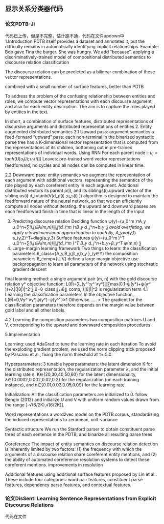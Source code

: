 
显示关系分类器代码
------
### 论文PDTB-Ji

  代码已上传，但是不完整，估计跑不通，代码在文件updown中  
  1.Introduction
  PDTB itself provides a dataset and annotates it, but the difficulty remains in automatically identifying implicit relationships.
  Example:
  Bob gave Tina the burger.
  She was hungry.
  We add “because”.
  applying a discriminatively-trained model of compositional distributed semantics to discourse relation classification
  
  The discourse relation can be predicted as a bilinear combination of these vector representations.
  
  combined with a small number of surface features, better than PDTB
  
  To address the problem of the confusing relationship between entities and roles, we compute vector representations with each discourse argument and also for each entity description. The aim is to capture the roles played by entities in the text.
  
  In short, a combination of surface features, distributed representations of discursive arguments and distributed representations of entities
  2. Entity augmented distributed semantics
  2.1 Upward pass: argument semantics
  a feed-forward “upward” pass: each non-terminal in the binarized syntactic parse tree has a K-dimensional vector representation that is computed from the representations of its children, bottoming out in pre-trained representations of individual words.
  Using RNN
  For each parent node i: $u_i=tanh⁡(U[u_l(i) ;u_r(i)  ])$
  Leaves: pre-trained word vector representations
  feedforward, no cycles and all nodes can be computed in linear time.
  
  2.2 Downward pass: entity semantics
  we augment the representation of each argument with additional vectors, representing the semantics of the role played by each coreferent entity in each argument.
  Additional distributed vectors
  its parent ρ(i), and its siblings(i).upward vector of the sibling us(i)
  d_i=tanh⁡(V[d_ρ(i) ;u_s(i)  ])
  algorithm is designed to maintain the feedforward nature of the neural network, so that we can efficiently compute all nodes without iterating. 
  the upward and downward passes are each feedforward
  finish in time that is linear in the length of the input
  
  3. Predicting discourse relation
  Deciding function
  ψ(y)=(u_0^m )ℸA_y u_0^n+∑_(i,j∈A(m,n))▒〖(d_i^m )ℸB_y d_j^n+b_y 〗
  avoid overfitting, we apply a lowdimensional approximation to each Ay,
  A_y=a_(y,1) a_(y,2)^T+diag(a_y,3)
  Surface features
  ψ(y)=(u_0^m )^T u_0^n+∑_(i,j∈A(m,n))▒〖(d_i^m )^T B_y d_j^n+b_y+β_y^T φ_(m,n) 〗
  4. Large-margin learning framework
  Two things to learn: 
  the classification parameters θ_class={A_y,B_y,β_y,b_y }_(y∈Y)
  the composition parameters θ_comp={U,V}
  define a large margin objective
  use backpropagation to learn all parameters of the network
  using stochastic gradient descent
  
  final learning method:
	a single argument pair (m, n) with the gold discourse relation y*
 	objective function: L(θ)=∑_(y^':y^'≠y*)▒〖max⁡(0,1-ψ(y*)+ψ(y^' ))+λ|(|θ|)|^2 〗,θ=θ_class 〖∪θ〗_comp,|(|θ|)|^2 is regularization term
  4.1 Learning the classification parameters
  In the objective function, L(θ)=0,∀y^'≠y*,ψ(y*)-ψ(y^' )≥1
  Otherwise…… <
  The gradient for the classification parameters therefore depends on the margin value between gold label and all other labels.
  
  4.2 Learning the composition parameters
  two composition matrices U and V, corresponding to the upward and downward composition procedures
  
  5.Implementation

Learning: used AdaGrad to tune the learning rate in each iteration
To avoid the exploding gradient problem, we used the norm clipping trick proposed by Pascanu et al., fixing the norm threshold at τ= 5.0.

Hyperparameters: 3 tunable hyperparameters: the latent dimension K for the distributed representation, the regularization parameter λ, and the initial learning rate η.
K∈{20,30,40,50,60} for the latent dimensionality, λ∈{0.0002,0.002,0.02,0.2} for the regularization (on each training instance), and η∈{0.01,0.03,0.05,0.09} for the learning rate.

Initialization: All the classification parameters are initialized to 0.
follow Bengio (2012) and initialize U and V with uniform random values drawn from the range [-√(6/2K),√(6/2K)].

Word representations
a word2vec model on the PDTB corpus, standardizing the induced representations to zeromean, unit-variance 

Syntactic structure
We run the Stanford parser to obtain constituent parse trees of each sentence in the PDTB, and binarize all resulting parse trees

Coreference
The impact of entity semantics on discourse relation detection is inherently limited by two factors: (1) the frequency with which the arguments of a discourse relation share coreferent entity mentions, and (2) the ability of automated coreference resolution systems to detect these coreferent mentions.
improvements in resolution

Additional features
using additional surface features proposed by Lin et al.. These include four categories: word pair features, constituent parse features, dependency parse features, and contextual features.

### 论文DisSent: Learning Sentence Representations from Explicit Discourse Relations
  代码在文件

